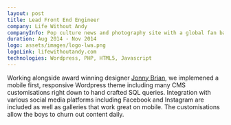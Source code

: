 ```yaml
---
layout: post
title: Lead Front End Engineer
company: Life Without Andy
companyInfo: Pop culture news and photography site with a global fan base. 
duration: Aug 2014 - Nov 2014
logo: assets/images/logo-lwa.png
logoLink: lifewithoutandy.com
technologies: Wordpress, PHP, HTML5, Javascript
---
```


Working alongside award winning designer [Jonny Brian](http://jonnybrian.com), we implemened a mobile first, responsive Wordpress theme including many CMS customisations right down to hand crafted SQL queries. Integration with various social media platforms including Facebook and Instagram are included as well as galleries that work great on mobile. The customisations allow the boys to churn out content daily.